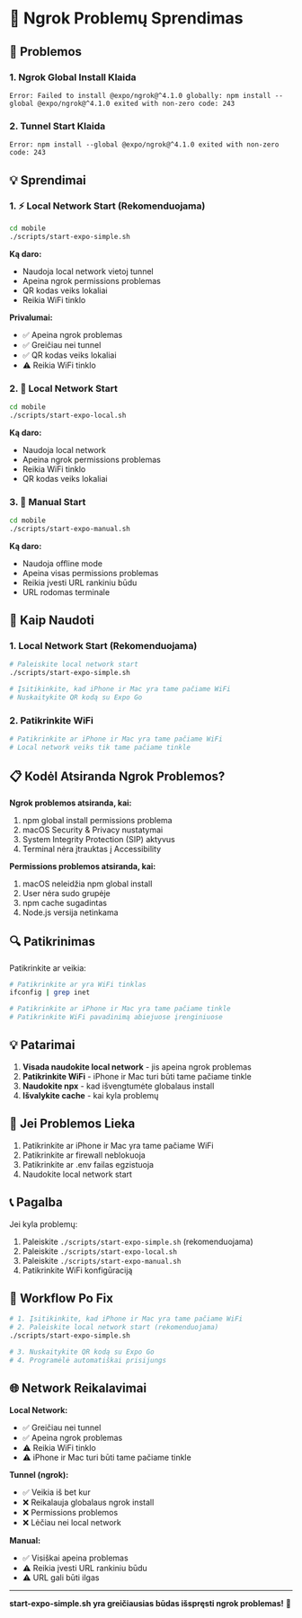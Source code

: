 # 🔧 Ngrok Problemų Sprendimas

## 🚨 Problemos

### 1. Ngrok Global Install Klaida
```
Error: Failed to install @expo/ngrok@^4.1.0 globally: npm install --global @expo/ngrok@^4.1.0 exited with non-zero code: 243
```

### 2. Tunnel Start Klaida
```
Error: npm install --global @expo/ngrok@^4.1.0 exited with non-zero code: 243
```

## 💡 Sprendimai

### 1. ⚡ Local Network Start (Rekomenduojama)

```bash
cd mobile
./scripts/start-expo-simple.sh
```

**Ką daro:**
- Naudoja local network vietoj tunnel
- Apeina ngrok permissions problemas
- QR kodas veiks lokaliai
- Reikia WiFi tinklo

**Privalumai:**
- ✅ Apeina ngrok problemas
- ✅ Greičiau nei tunnel
- ✅ QR kodas veiks lokaliai
- ⚠️  Reikia WiFi tinklo

### 2. 🔧 Local Network Start

```bash
cd mobile
./scripts/start-expo-local.sh
```

**Ką daro:**
- Naudoja local network
- Apeina ngrok permissions problemas
- Reikia WiFi tinklo
- QR kodas veiks lokaliai

### 3. 📱 Manual Start

```bash
cd mobile
./scripts/start-expo-manual.sh
```

**Ką daro:**
- Naudoja offline mode
- Apeina visas permissions problemas
- Reikia įvesti URL rankiniu būdu
- URL rodomas terminale

## 🚀 Kaip Naudoti

### 1. Local Network Start (Rekomenduojama)

```bash
# Paleiskite local network start
./scripts/start-expo-simple.sh

# Įsitikinkite, kad iPhone ir Mac yra tame pačiame WiFi
# Nuskaitykite QR kodą su Expo Go
```

### 2. Patikrinkite WiFi

```bash
# Patikrinkite ar iPhone ir Mac yra tame pačiame WiFi
# Local network veiks tik tame pačiame tinkle
```

## 📋 Kodėl Atsiranda Ngrok Problemos?

**Ngrok problemos atsiranda, kai:**
1. npm global install permissions problema
2. macOS Security & Privacy nustatymai
3. System Integrity Protection (SIP) aktyvus
4. Terminal nėra įtrauktas į Accessibility

**Permissions problemos atsiranda, kai:**
1. macOS neleidžia npm global install
2. User nėra sudo grupėje
3. npm cache sugadintas
4. Node.js versija netinkama

## 🔍 Patikrinimas

Patikrinkite ar veikia:

```bash
# Patikrinkite ar yra WiFi tinklas
ifconfig | grep inet

# Patikrinkite ar iPhone ir Mac yra tame pačiame tinkle
# Patikrinkite WiFi pavadinimą abiejuose įrenginiuose
```

## 💡 Patarimai

1. **Visada naudokite local network** - jis apeina ngrok problemas
2. **Patikrinkite WiFi** - iPhone ir Mac turi būti tame pačiame tinkle
3. **Naudokite npx** - kad išvengtumėte globalaus install
4. **Išvalykite cache** - kai kyla problemų

## 🚨 Jei Problemos Lieka

1. Patikrinkite ar iPhone ir Mac yra tame pačiame WiFi
2. Patikrinkite ar firewall neblokuoja
3. Patikrinkite ar .env failas egzistuoja
4. Naudokite local network start

## 📞 Pagalba

Jei kyla problemų:
1. Paleiskite `./scripts/start-expo-simple.sh` (rekomenduojama)
2. Paleiskite `./scripts/start-expo-local.sh`
3. Paleiskite `./scripts/start-expo-manual.sh`
4. Patikrinkite WiFi konfigūraciją

## 🔄 Workflow Po Fix

```bash
# 1. Įsitikinkite, kad iPhone ir Mac yra tame pačiame WiFi
# 2. Paleiskite local network start (rekomenduojama)
./scripts/start-expo-simple.sh

# 3. Nuskaitykite QR kodą su Expo Go
# 4. Programėlė automatiškai prisijungs
```

## 🌐 Network Reikalavimai

**Local Network:**
- ✅ Greičiau nei tunnel
- ✅ Apeina ngrok problemas
- ⚠️  Reikia WiFi tinklo
- ⚠️  iPhone ir Mac turi būti tame pačiame tinkle

**Tunnel (ngrok):**
- ✅ Veikia iš bet kur
- ❌ Reikalauja globalaus ngrok install
- ❌ Permissions problemos
- ❌ Lėčiau nei local network

**Manual:**
- ✅ Visiškai apeina problemas
- ⚠️  Reikia įvesti URL rankiniu būdu
- ⚠️  URL gali būti ilgas

---

**start-expo-simple.sh yra greičiausias būdas išspręsti ngrok problemas!** 🎯

